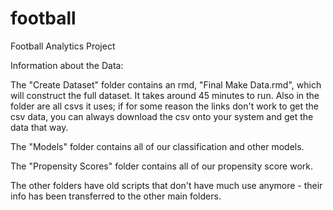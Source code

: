 # football
Football Analytics Project

Information about the Data:


The "Create Dataset" folder contains an rmd, "Final Make Data.rmd", which will construct the full dataset. It takes around 45 minutes to run. Also in the folder are all csvs it uses; if for some reason the links don't work to get the csv data, you can always download the csv onto your system and get the data that way.


The "Models" folder contains all of our classification and other models.


The "Propensity Scores" folder contains all of our propensity score work.


The other folders have old scripts that don't have much use anymore - their info has been transferred to the other main folders.
